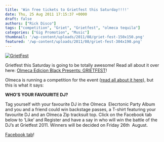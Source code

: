 ```yaml
---
title: 'Win free tickets to Grietfest this Saturday!!!!'
date: Thu, 25 Aug 2011 17:15:37 +0000
draft: false
authors: ["Rick Disco"]
tags: ["competition", "Griet", "Grietfest", "olmeca tequila"]
categories: ["Gig Promotion", "Music"]
thumbnail: '/wp-content/uploads/2011/08/griet-fest-150x150.png'
featured: '/wp-content/uploads/2011/08/griet-fest-304x190.png'
---
```


[![](/wp-content/uploads/2011/08/griet-fest.png "GrietFest")](/wp-content/uploads/2011/08/griet-fest.png)

Grietfest this Saturday is going to be totally awesome! Read all about it over here: [Olmeca Edicion Black Presents: GRIETFEST](/2011/08/15/olmeca-edicion-black-presents-grietfest/ "Olmeca Edicion Black Presents: GRIETFEST")!

Olmeca is running a competition for the event ([read all about it here](http://www.olmeca.co.za/competitions "Olmeca Competition")), but this is what it says:

**WHO’S YOUR FAVOURITE DJ?**

Tag yourself with your favourite DJ in the Olmeca  Elecrtonic Party Album and you and a friend could win backstage passes, a T-shirt featuring your favourite DJ and an Olmeca Zip tracksuit top. Click on the Facebook tab below to ‘Like’ and Register and have a say in who will win the battle of the DJ’s at Grietfest 2011. Winners will be decided on Friday 26th  August.

[Facebook tab](http://www.facebook.com/pages/Olmeca-Tequila-SA/198724330181433?sk=app_165994936809494 "Olmeca Facebook Page")!
